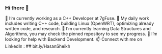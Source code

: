 ### Hi there 👋

🔭 I’m currently working as a C++ Developer at 7gFuse.
📝 My daily work includes writing C++ code, building Linux (OpenWRT), optimizing already written code, and research.
🌱 I’m currently learning Data Structures and Algorithms, you may check the pinned repository to see my progress.
🤔 I’m looking for help with Backend Development.
📫 Connect with me on LinkedIn : ## bit.ly/HasanSheikh

<!--
**hasansheikh3/hasansheikh3** is a ✨ _special_ ✨ repository because its `README.md` (this file) appears on your GitHub profile.

Here are some ideas to get you started:

- 🔭 I’m currently working on ...
- 🌱 I’m currently learning ...
- 👯 I’m looking to collaborate on ...
- 🤔 I’m looking for help with ...
- 💬 Ask me about ...
- 📫 How to reach me: ...
- 😄 Pronouns: ...
- ⚡ Fun fact: ...
-->
